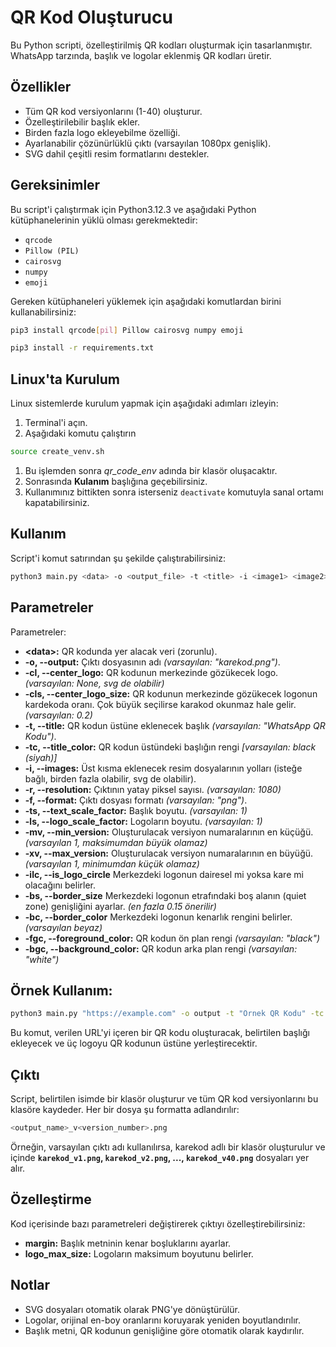 # QR Kod Oluşturucu

Bu Python scripti, özelleştirilmiş QR kodları oluşturmak için tasarlanmıştır. WhatsApp tarzında, başlık ve logolar eklenmiş QR kodları üretir.

## Özellikler

- Tüm QR kod versiyonlarını (1-40) oluşturur.
- Özelleştirilebilir başlık ekler.
- Birden fazla logo ekleyebilme özelliği.
- Ayarlanabilir çözünürlüklü çıktı (varsayılan 1080px genişlik).
- SVG dahil çeşitli resim formatlarını destekler.

## Gereksinimler

Bu script'i çalıştırmak için Python3.12.3 ve aşağıdaki Python kütüphanelerinin yüklü olması gerekmektedir:

- `qrcode`
- `Pillow (PIL)`
- `cairosvg`
- `numpy`
- `emoji`

Gereken kütüphaneleri yüklemek için aşağıdaki komutlardan birini kullanabilirsiniz:

```bash
pip3 install qrcode[pil] Pillow cairosvg numpy emoji
```

```bash
pip3 install -r requirements.txt
```

## Linux'ta Kurulum

Linux sistemlerde kurulum yapmak için aşağıdaki adımları izleyin:

1. Terminal'i açın.
1. Aşağıdaki komutu çalıştırın

```bash
source create_venv.sh
```

1. Bu işlemden sonra _qr_code_env_ adında bir klasör oluşacaktır.
1. Sonrasında **Kulanım** başlığına geçebilirsiniz.
1. Kullanımınız bittikten sonra isterseniz `deactivate` komutuyla sanal ortamı kapatabilirsiniz.

## Kullanım

Script'i komut satırından şu şekilde çalıştırabilirsiniz:

```bash
python3 main.py <data> -o <output_file> -t <title> -i <image1> <image2> ...
```

## Parametreler

Parametreler:

- **<data\>:** QR kodunda yer alacak veri (zorunlu).
- **-o, --output:** Çıktı dosyasının adı _(varsayılan: "karekod.png")_.
- **-cl, --center_logo:** QR kodunun merkezinde gözükecek logo. _(varsayılan: None, svg de olabilir)_
- **-cls, --center_logo_size:** QR kodunun merkezinde gözükecek logonun kardekoda oranı. Çok büyük seçilirse karakod okunmaz hale gelir. _(varsayılan: 0.2)_
- **-t, --title:** QR kodun üstüne eklenecek başlık _(varsayılan: "WhatsApp QR Kodu")_.
- **-tc, --title_color:** QR kodun üstündeki başlığın rengi _[varsayılan: black (siyah)]_
- **-i, --images:** Üst kısma eklenecek resim dosyalarının yolları (isteğe bağlı, birden fazla olabilir, svg de olabilir).
- **-r, --resolution:** Çıktının yatay piksel sayısı. _(varsayılan: 1080)_
- **-f, --format:** Çıktı dosyası formatı _(varsayılan: "png")_.
- **-ts, --text_scale_factor:** Başlık boyutu. _(varsayılan: 1)_
- **-ls, --logo_scale_factor:** Logoların boyutu. _(varsayılan: 1)_
- **-mv, --min_version:** Oluşturulacak versiyon numaralarının en küçüğü. _(varsayılan 1, maksimumdan büyük olamaz)_
- **-xv, --max_version:** Oluşturulacak versiyon numaralarının en büyüğü. _(varsayılan 1, minimumdan küçük olamaz)_
- **-ilc, --is_logo_circle** Merkezdeki logonun dairesel mi yoksa kare mi olacağını belirler.
- **-bs, --border_size** Merkezdeki logonun etrafındaki boş alanın (quiet zone) genişliğini ayarlar. _(en fazla 0.15 önerilir)_
- **-bc, --border_color** Merkezdeki logonun kenarlık rengini belirler. _(varsayılan beyaz)_
- **-fgc, --foreground_color:** QR kodun ön plan rengi _(varsayılan: "black")_
- **-bgc, --background_color:** QR kodun arka plan rengi _(varsayılan: "white")_

## Örnek Kullanım:

```bash
python3 main.py "https://example.com" -o output -t "Örnek QR Kodu" -tc "blue" -i logo1.png logo2.svg -cl center_logo.png -r 2000 -f jpg -ls 1.2 -ts 1.3 -mv 4 -xv 12 -ilc -bs 0.03 -bc white -cls 0.2
```

Bu komut, verilen URL'yi içeren bir QR kodu oluşturacak, belirtilen başlığı ekleyecek ve üç logoyu QR kodunun üstüne yerleştirecektir.

## Çıktı

Script, belirtilen isimde bir klasör oluşturur ve tüm QR kod versiyonlarını bu klasöre kaydeder. Her bir dosya şu formatta adlandırılır:

```bash
<output_name>_v<version_number>.png
```

Örneğin, varsayılan çıktı adı kullanılırsa, karekod adlı bir klasör oluşturulur ve içinde **`karekod_v1.png`, `karekod_v2.png`, ..., `karekod_v40.png`** dosyaları yer alır.

## Özelleştirme

Kod içerisinde bazı parametreleri değiştirerek çıktıyı özelleştirebilirsiniz:

- **margin:** Başlık metninin kenar boşluklarını ayarlar.
- **logo_max_size:** Logoların maksimum boyutunu belirler.

## Notlar

- SVG dosyaları otomatik olarak PNG'ye dönüştürülür.
- Logolar, orijinal en-boy oranlarını koruyarak yeniden boyutlandırılır.
- Başlık metni, QR kodunun genişliğine göre otomatik olarak kaydırılır.
